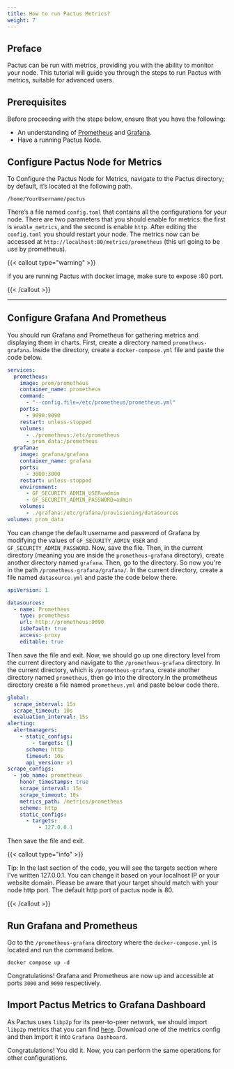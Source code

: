 ```yaml
---
title: How to run Pactus Metrics?
weight: 7
---
```


## Preface

Pactus can be run with metrics, providing you with the ability to monitor your node.
This tutorial will guide you through the steps to run Pactus with metrics, suitable for advanced users.

## Prerequisites

Before proceeding with the steps below, ensure that you have the following:

- An understanding of [Prometheus](https://prometheus.io) and [Grafana](https://grafana.com/).
- Have a running Pactus Node.

## Configure Pactus Node for Metrics

To Configure the Pactus Node for Metrics, navigate to the Pactus directory; by default, it’s located at the following path.

```text
/home/YourUsername/pactus
```

There’s a file named `config.toml` that contains all the configurations for your node.
There are two parameters that you should enable for metrics: the first is `enable_metrics`,
and the second is enable `http`. After editing the `config.toml` you should restart your node.
The metrics now can be accessed at `http://localhost:80/metrics/prometheus` (this url going to be use by prometheus).

{{< callout type="warning" >}}

if you are running Pactus with docker image, make sure to expose :80 port.

{{< /callout >}}

---

## Configure Grafana And Prometheus

You should run Grafana and Prometheus for gathering metrics and displaying them in charts.
First, create a directory named `prometheus-grafana`. Inside the directory,
create a `docker-compose.yml` file and paste the code below.

```yaml
services:
  prometheus:
    image: prom/prometheus
    container_name: prometheus
    command:
      - "--config.file=/etc/prometheus/prometheus.yml"
    ports:
      - 9090:9090
    restart: unless-stopped
    volumes:
      - ./prometheus:/etc/prometheus
      - prom_data:/prometheus
  grafana:
    image: grafana/grafana
    container_name: grafana
    ports:
      - 3000:3000
    restart: unless-stopped
    environment:
      - GF_SECURITY_ADMIN_USER=admin
      - GF_SECURITY_ADMIN_PASSWORD=admin
    volumes:
      - ./grafana:/etc/grafana/provisioning/datasources
volumes: prom_data
```

You can change the default username and password of Grafana by modifying the values of `GF_SECURITY_ADMIN_USER` and `GF_SECURITY_ADMIN_PASSWORD`.
Now, save the file. Then, in the current directory (meaning you are inside the `prometheus-grafana` directory),
create another directory named `grafana`. Then, go to the directory. So now you're in the path `/prometheus-grafana/grafana/`.
In the current directory, create a file named `datasource.yml` and paste the code below there.

```yaml
apiVersion: 1

datasources:
  - name: Prometheus
    type: prometheus
    url: http://prometheus:9090
    isDefault: true
    access: proxy
    editable: true
```

Then save the file and exit.
Now, we should go up one directory level from the current directory and navigate to the `/prometheus-grafana` directory.
In the current directory, which is `/prometheus-grafana`, create another directory named `prometheus`,
then go into the directory.In the prometheus directory create a file named `prometheus.yml` and paste below code there.

```yaml
global:
  scrape_interval: 15s
  scrape_timeout: 10s
  evaluation_interval: 15s
alerting:
  alertmanagers:
    - static_configs:
        - targets: []
      scheme: http
      timeout: 10s
      api_version: v1
scrape_configs:
  - job_name: prometheus
    honor_timestamps: true
    scrape_interval: 15s
    scrape_timeout: 10s
    metrics_path: /metrics/prometheus
    scheme: http
    static_configs:
      - targets:
          - 127.0.0.1
```

Then save the file and exit.

{{< callout type="info" >}}

Tip: In the last section of the code, you will see the targets section where I've written 127.0.0.1.
You can change it based on your localhost IP or your website domain.
Please be aware that your target should match with your node http port.
The default http port of pactus node is 80.

{{< /callout >}}

## Run Grafana and Prometheus

Go to the `/prometheus-grafana` directory where the `docker-compose.yml` is located and run the command below.

```shell
docker compose up -d
```

Congratulations! Grafana and Prometheus are now up and accessible at ports `3000` and `9090` respectively.

## Import Pactus Metrics to Grafana Dashboard

As Pactus uses `libp2p` for its peer-to-peer network, we should import `libp2p` metrics that you can find [here](https://github.com/libp2p/go-libp2p/tree/master/dashboards).
Download one of the metrics config and then Import it into `Grafana Dashboard`.

Congratulations! You did it. Now, you can perform the same operations for other configurations.